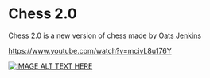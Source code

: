 # Chess 2.0

Chess 2.0 is a new version of chess made by [Oats Jenkins](https://www.youtube.com/c/OatsJenkins)

https://www.youtube.com/watch?v=mcivL8u176Y

[![IMAGE ALT TEXT HERE](https://img.youtube.com/vi/mcivL8u176Y/0.jpg)](https://www.youtube.com/watch?v=mcivL8u176Y)